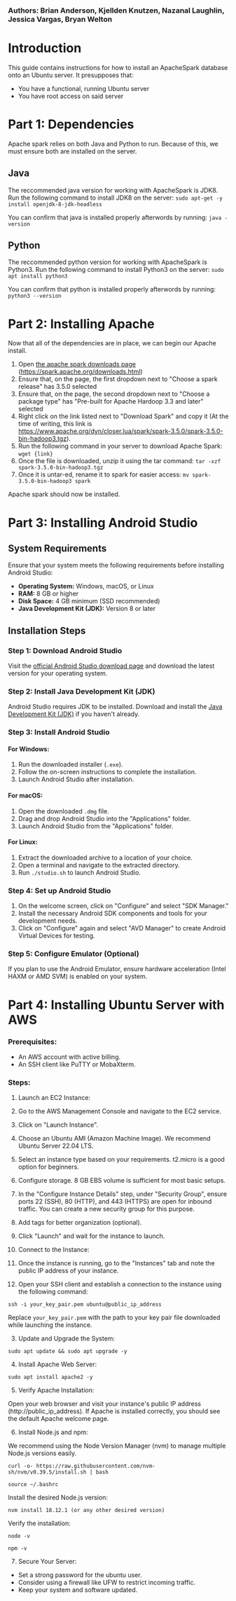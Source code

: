 ### Authors: Brian Anderson, Kjellden Knutzen, Nazanal Laughlin, Jessica Vargas, Bryan Welton 

# Introduction

This guide contains instructions for how to install an ApacheSpark database onto an Ubuntu server.
It presupposes that:
* You have a functional, running Ubuntu server
* You have root access on said server

# Part 1: Dependencies
Apache spark relies on both Java and Python to run. Because of this, we must ensure both are installed on the server.

## Java
The reccommended java version for working with ApacheSpark is JDK8. Run the following command to install JDK8 on the server:
`sudo apt-get -y install openjdk-8-jdk-headless`

You can confirm that java is installed properly afterwords by running:
`java -version`

## Python
The reccommended python version for working with ApacheSpark is Python3. Run the following command to install Python3 on the server:
`sudo apt install python3`

You can confirm that python is installed properly afterwords by running:
`python3 --version`

# Part 2: Installing Apache
Now that all of the dependencies are in place, we can begin our Apache install.
1. Open [the apache spark downloads page](https://spark.apache.org/downloads.html) (https://spark.apache.org/downloads.html)
2. Ensure that, on the page, the first dropdown next to "Choose a spark release" has 3.5.0 selected
3. Ensure that, on the page, the second dropdown next to "Choose a package type" has "Pre-built for Apache Hardoop 3.3 and later" selected
4. Right click on the link listed next to "Download Spark" and copy it (At the time of writing, this link is https://www.apache.org/dyn/closer.lua/spark/spark-3.5.0/spark-3.5.0-bin-hadoop3.tgz).
5. Run the following command in your server to download Apache Spark: `wget {link}`
6. Once the file is downloaded, unzip it using the tar command: `tar -xzf spark-3.5.0-bin-hadoop3.tgz`
7. Once it is untar-ed, rename it to spark for easier access: `mv spark-3.5.0-bin-hadoop3 spark`
   

Apache spark should now be installed.

# Part 3: Installing Android Studio

## System Requirements
Ensure that your system meets the following requirements before installing Android Studio:

- **Operating System:** Windows, macOS, or Linux
- **RAM:** 8 GB or higher
- **Disk Space:** 4 GB minimum (SSD recommended)
- **Java Development Kit (JDK):** Version 8 or later

## Installation Steps

### Step 1: Download Android Studio
Visit the [official Android Studio download page](https://developer.android.com/studio) and download the latest version for your operating system.

### Step 2: Install Java Development Kit (JDK)
Android Studio requires JDK to be installed. Download and install the [Java Development Kit (JDK)](https://www.oracle.com/java/technologies/javase-downloads.html) if you haven't already.

### Step 3: Install Android Studio

#### For Windows:
1. Run the downloaded installer (`.exe`).
2. Follow the on-screen instructions to complete the installation.
3. Launch Android Studio after installation.

#### For macOS:
1. Open the downloaded `.dmg` file.
2. Drag and drop Android Studio into the "Applications" folder.
3. Launch Android Studio from the "Applications" folder.

#### For Linux:
1. Extract the downloaded archive to a location of your choice.
2. Open a terminal and navigate to the extracted directory.
3. Run `./studio.sh` to launch Android Studio.

### Step 4: Set up Android Studio
1. On the welcome screen, click on "Configure" and select "SDK Manager."
2. Install the necessary Android SDK components and tools for your development needs.
3. Click on "Configure" again and select "AVD Manager" to create Android Virtual Devices for testing.

### Step 5: Configure Emulator (Optional)
If you plan to use the Android Emulator, ensure hardware acceleration (Intel HAXM or AMD SVM) is enabled on your system.



# Part 4: Installing Ubuntu Server with AWS

### Prerequisites:

- An AWS account with active billing.
- An SSH client like PuTTY or MobaXterm.

### Steps:

1. Launch an EC2 Instance:

1. Go to the AWS Management Console and navigate to the EC2 service.
2. Click on "Launch Instance".
3. Choose an Ubuntu AMI (Amazon Machine Image). We recommend     Ubuntu Server 22.04 LTS.
4. Select an instance type based on your requirements. t2.micro is     a good option for beginners.
5. Configure storage. 8 GB EBS volume is sufficient for most basic     setups.
6. In the "Configure Instance Details" step, under     "Security Group", ensure ports 22 (SSH), 80     (HTTP), and 443 (HTTPS) are open for inbound traffic. You can     create a new security group for this purpose.
7. Add tags for better organization (optional).
8. Click "Launch" and wait for the instance to launch.
9. Connect to the Instance:

1. Once the instance is running, go to the "Instances"     tab and note the public IP address of your instance.
2. Open your SSH client and establish a connection to the instance     using the following command:

```ssh -i your_key_pair.pem ubuntu@public_ip_address```

Replace `your_key_pair.pem` with the path to your key pair file downloaded while launching the instance.

3. Update and Upgrade the System:

```sudo apt update && sudo apt upgrade -y```

4. Install Apache Web Server:

```sudo apt install apache2 -y```

5. Verify Apache Installation:

Open your web browser and visit your instance's public IP address (http://public_ip_address). If Apache is installed correctly, you should see the default Apache welcome page.

6. Install Node.js and npm:

We recommend using the Node Version Manager (nvm) to manage multiple Node.js versions easily.

```curl -o- https://raw.githubusercontent.com/nvm-sh/nvm/v0.39.5/install.sh | bash```

```source ~/.bashrc```

Install the desired Node.js version:

```nvm install 18.12.1 (or any other desired version)```

Verify the installation:

```node -v```

```npm -v```

7. Secure Your Server:

- Set a strong password for the ubuntu user.
- Consider using a firewall like UFW to restrict incoming traffic.
- Keep your system and software updated.

 
